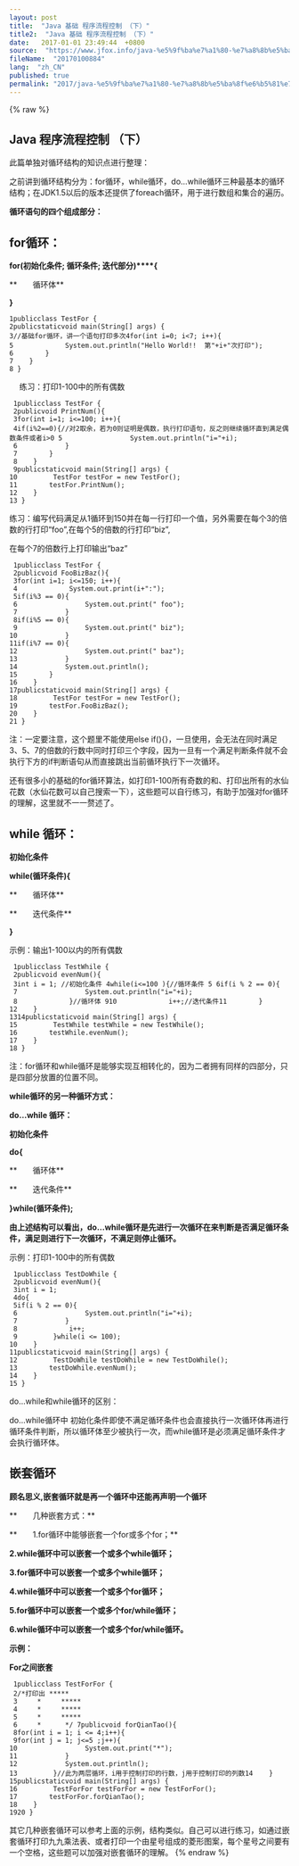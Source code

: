 ```yaml
---
layout: post
title:  "Java 基础 程序流程控制 （下）"
title2:  "Java 基础 程序流程控制 （下）"
date:   2017-01-01 23:49:44  +0800
source:  "https://www.jfox.info/java-%e5%9f%ba%e7%a1%80-%e7%a8%8b%e5%ba%8f%e6%b5%81%e7%a8%8b%e6%8e%a7%e5%88%b6-%e4%b8%8b.html"
fileName:  "20170100884"
lang:  "zh_CN"
published: true
permalink: "2017/java-%e5%9f%ba%e7%a1%80-%e7%a8%8b%e5%ba%8f%e6%b5%81%e7%a8%8b%e6%8e%a7%e5%88%b6-%e4%b8%8b.html"
---
```

{% raw %}
## Java 程序流程控制 （下）

此篇单独对循环结构的知识点进行整理：

之前讲到循环结构分为：for循环，while循环，do…while循环三种最基本的循环结构；在JDK1.5以后的版本还提供了foreach循环，用于进行数组和集合的遍历。

**循环语句的四个组成部分：**

## **for循环：**

**for(初始化条件; 循环条件; 迭代部分)****{**

**　　循环体**

**}**

    1publicclass TestFor {
    2publicstaticvoid main(String[] args) {
    3//基础for循环，讲一个语句打印多次4for(int i=0; i<7; i++){
    5             System.out.println("Hello World!!  第"+i+"次打印");
    6        }
    7    }
    8 }

 　 练习：打印1-100中的所有偶数

     1publicclass TestFor {
     2publicvoid PrintNum(){
     3for(int i=1; i<=100; i++){
     4if(i%2==0){//对2取余，若为0则证明是偶数，执行打印语句，反之则继续循环直到满足偶数条件或者i>0 5                 System.out.println("i="+i);
     6            }
     7        }
     8    }
     9publicstaticvoid main(String[] args) {
    10         TestFor testFor = new TestFor();
    11        testFor.PrintNum();
    12    }
    13 }

练习：编写代码满足从1循环到150并在每一行打印一个值，另外需要在每个3的倍数的行打印“foo”,在每个5的倍数的行打印“biz”,

在每个7的倍数行上打印输出“baz”

     1publicclass TestFor {
     2publicvoid FooBizBaz(){
     3for(int i=1; i<=150; i++){
     4             System.out.print(i+":");
     5if(i%3 == 0){
     6                 System.out.print(" foo");
     7            }
     8if(i%5 == 0){
     9                 System.out.print(" biz");
    10            }
    11if(i%7 == 0){
    12                 System.out.print(" baz");
    13            }
    14            System.out.println();
    15        }
    16    }
    17publicstaticvoid main(String[] args) {
    18         TestFor testFor = new TestFor();
    19        testFor.FooBizBaz();
    20    }
    21 }

注：一定要注意，这个题里不能使用else if(){}，一旦使用，会无法在同时满足3、5、7的倍数的行数中同时打印三个字段，因为一旦有一个满足判断条件就不会执行下方的if判断语句从而直接跳出当前循环执行下一次循环。

还有很多小的基础的for循环算法，如打印1-100所有奇数的和、打印出所有的水仙花数（水仙花数可以自己搜索一下），这些题可以自行练习，有助于加强对for循环的理解，这里就不一一赘述了。

## while 循环：

**初始化条件**

**while(循环条件){**

**　　循环体**

**　　迭代条件**

**}**

示例：输出1-100以内的所有偶数

     1publicclass TestWhile {
     2publicvoid evenNum(){
     3int i = 1; //初始化条件 4while(i<=100 ){//循环条件 5 6if(i % 2 == 0){
     7                 System.out.println("i="+i);
     8             }//循环体 910             i++;//迭代条件11        }
    12    }
    1314publicstaticvoid main(String[] args) {
    15         TestWhile testWhile = new TestWhile();
    16        testWhile.evenNum();
    17    }
    18 }

注：for循环和while循环是能够实现互相转化的，因为二者拥有同样的四部分，只是四部分放置的位置不同。

**while循环的另一种循环方式：**

**do…while 循环：**

**初始化条件**

**do{**

**　　循环体**

**　　迭代条件**

**}while(循环条件);**

**由上述结构可以看出，do…while循环是先进行一次循环在来判断是否满足循环条件，满足则进行下一次循环，不满足则停止循环。**

示例：打印1-100中的所有偶数

     1publicclass TestDoWhile {
     2publicvoid evenNum(){
     3int i = 1;
     4do{
     5if(i % 2 == 0){
     6                 System.out.println("i="+i);
     7            }
     8             i++;
     9         }while(i <= 100);
    10    }
    11publicstaticvoid main(String[] args) {
    12         TestDoWhile testDoWhile = new TestDoWhile();
    13        testDoWhile.evenNum();
    14    }
    15 }

do…while和while循环的区别：

do…while循环中 初始化条件即使不满足循环条件也会直接执行一次循环体再进行循环条件判断，所以循环体至少被执行一次，而while循环是必须满足循环条件才会执行循环体。

## 嵌套循环

**顾名思义,嵌套循环就是再一个循环中还能再声明一个循环**

**　　几种嵌套方式：**

**　　1.for循环中能够嵌套一个for或多个for；**

**2.while循环中可以嵌套一个或多个while循环；**

**3.for循环中可以嵌套一个或多个while循环；**

**4.while循环中可以嵌套一个或多个for循环；**

**5.for循环中可以嵌套一个或多个for/while循环；**

**6.while循环中可以嵌套一个或多个for/while循环。**

**示例：**

**For之间嵌套**

     1publicclass TestForFor {
     2/*打印出 *****
     3     *     *****
     4     *     *****
     5     *     *****
     6     *      */ 7publicvoid forQianTao(){
     8for(int i = 1; i <= 4;i++){
     9for(int j = 1; j<=5 ;j++){
    10                 System.out.print("*");
    11            }
    12            System.out.println();
    13         }//此为两层循环，i用于控制打印的行数，j用于控制打印的列数14    }
    15publicstaticvoid main(String[] args) {
    16         TestForFor testForFor = new TestForFor();
    17        testForFor.forQianTao();
    18    }
    1920 }

其它几种嵌套循环可以参考上面的示例，结构类似。自己可以进行练习，如通过嵌套循环打印九九乘法表、或者打印一个由星号组成的菱形图案，每个星号之间要有一个空格，这些题可以加强对嵌套循环的理解。
{% endraw %}